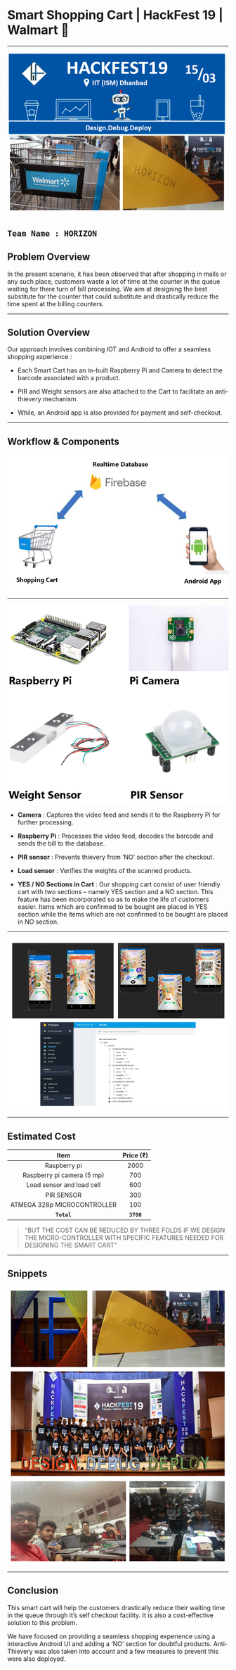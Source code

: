 
# Smart Shopping Cart | HackFest 19 | Walmart 🛒

---

<img src="https://github.com/HeliosX7/Walmart-Smart-Shopping-Cart/blob/master/images/intro.jpg" style="float:center;" width="500">

`Team Name : HORIZON`               
---

## Problem Overview

In the present scenario, it has been observed that after shopping in malls or any such place,  customers waste a lot of time at the counter in the queue waiting for there turn of bill processing. We aim at designing the best substitute for the counter that could substitute and drastically reduce the time spent at the billing counters.

---

## Solution Overview

Our approach involves combining IOT and Android to offer a seamless shopping experience :


* Each Smart Cart  has an in-built Raspberry Pi and Camera to detect the barcode associated with a product.

* PIR and Weight sensors are also attached to the Cart to facilitate an anti-thievery mechanism.

* While, an Android app is also provided for payment and self-checkout.

---

## Workflow & Components

<img src="https://github.com/HeliosX7/Walmart-Smart-Shopping-Cart/blob/master/images/workflow.jpg" align="middle">

***

<img src="https://github.com/HeliosX7/Walmart-Smart-Shopping-Cart/blob/master/images/hardware.jpg" align="middle">


* **Camera** :
Captures the video feed and sends it to the Raspberry Pi for further processing.

* **Raspberry Pi** :
Processes the video feed, decodes the barcode and sends the bill to the database.

* **PIR sensor** :
Prevents thievery from ‘NO’ section after the checkout.

* **Load sensor** :
Verifies the weights of the scanned products.

* **YES / NO Sections in Cart** :
Our shopping cart consist of user friendly cart with two sections – namely YES section and a NO section. This feature has been incorporated so as to 
make the life of customers easier. Items which are confirmed to be bought are placed in YES section while the items which are not confirmed to be bought are placed in NO section. 

***

<img src="https://github.com/HeliosX7/Walmart-Smart-Shopping-Cart/blob/master/images/android_snippet.jpg" align="middle">

---

## Estimated Cost

| Item                         | Price (₹)     | 
|:----------------------------:|:-------------:| 
| Raspberry pi                 | 2000          | 
| Raspberry pi camera (5 mp)   | 700           |  
| Load sensor and load cell    | 600           |  
| PIR SENSOR                   | 300           | 
| ATMEGA 328p MICROCONTROLLER  | 100           |  
| **`Total`**                  | **`3700`**    |  

> “BUT THE COST CAN BE REDUCED BY THREE FOLDS IF  WE DESIGN THE MICRO-CONTROLLER WITH SPECIFIC FEATURES NEEDED FOR DESIGNING THE SMART CART”


---

## Snippets

<img src="https://github.com/HeliosX7/Walmart-Smart-Shopping-Cart/blob/master/images/hackfest_snippet.jpg" align="middle">

---

## Conclusion

This smart cart will help the customers drastically reduce their waiting time in the queue through it’s self checkout facility. It is also a cost-effective solution to this problem. 

We have focused on providing a seamless shopping experience using a interactive Android UI and adding a ‘NO’ section for doubtful products. Anti-Thievery was also taken into account and a few measures to prevent this were also deployed.
